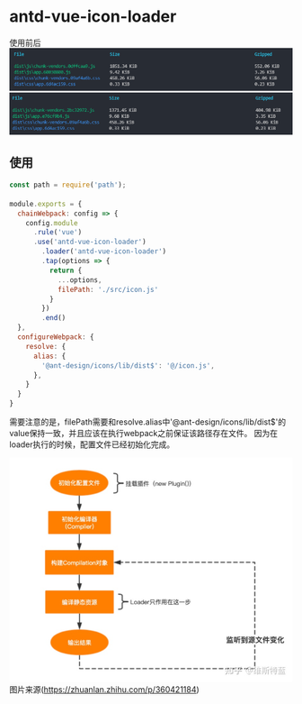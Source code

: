 # antd-vue-icon-loader
使用前后
![前](./READMEAssets/before.png)
![后](./READMEAssets/after.png)
## 使用
```js
const path = require('path');

module.exports = {
  chainWebpack: config => {
    config.module
      .rule('vue')
      .use('antd-vue-icon-loader')
        .loader('antd-vue-icon-loader')
        .tap(options => {
          return {
            ...options,
            filePath: './src/icon.js'
          }
        })
        .end()
  },
  configureWebpack: {
    resolve: {
      alias: {
        '@ant-design/icons/lib/dist$': '@/icon.js',
      },
    }
  }
}

```
需要注意的是，filePath需要和resolve.alias中'@ant-design/icons/lib/dist$'的value保持一致，并且应该在执行webpack之前保证该路径存在文件。
因为在loader执行的时候，配置文件已经初始化完成。

![webpack流程](./READMEAssets/webpack打包流程.jpg)
图片来源(https://zhuanlan.zhihu.com/p/360421184)